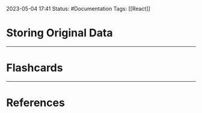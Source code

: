 2023-05-04 17:41
Status: #Documentation 
Tags: [[React]]

# Storing Original Data








___
# Flashcards



---
# References
